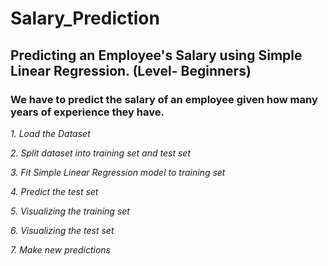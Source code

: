 # Salary_Prediction

## Predicting an Employee's Salary using Simple Linear Regression.  (Level- Beginners)
### We have to predict the salary of an employee given how many years of experience they have.

*1. Load the Dataset*

*2. Split dataset into training set and test set*

*3. Fit Simple Linear Regression model to training set*

*4. Predict the test set*

*5. Visualizing the training set*

*6. Visualizing the test set*

*7. Make new predictions*

